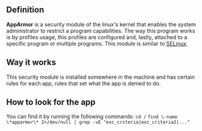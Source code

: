 ## Definition
__AppArmor__ is a security module of the linux's kernel that enables the system administrator to restrict a program capabilities. The way this program works is by profiles usage, this profiles are configured and, lastly, attached to a specific program or multiple programs. This module is similar to [SELinux](</General Info/Tecnologias/Linux Sec Modules/SELinux.md>).

## Way it works
This security module is installed somewhere in the machine and has certain rules for each app, rules that set what the app is denied to do.

## How to look for the app
You can find it by running the following commands:
`cd /`
`find \-name \*apparmor\* 2>/dev/null | grep -vE "exc_criteria|exc_criteria2|..."`